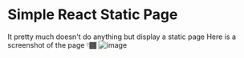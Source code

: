 # Simple React Static Page

It pretty much doesn't do anything but display a static page
Here is a screenshot of the page 👇🏾
![image](https://github.com/GeorgeeFlash/Re-enforcing-My-React-Project-1/assets/128661655/0f9d0671-a699-4edf-9b48-5b91ff0caa6c)
